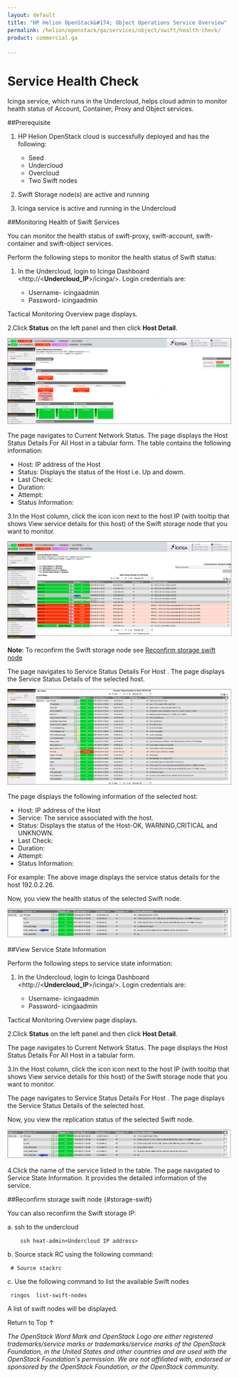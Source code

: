 ```yaml
---
layout: default
title: "HP Helion OpenStack&#174; Object Operations Service Overview"
permalink: /helion/openstack/ga/services/object/swift/health-check/
product: commercial.ga

---
```

<!--UNDER REVISION-->

<script>

function PageRefresh {
onLoad="window.refresh"
}

PageRefresh();

</script>

<!--
<p style="font-size: small;"> <a href="/helion/openstack/ga/services/object/overview/">&#9664; PREV</a> | <a href="/helion/openstack/services/overview/">&#9650; UP</a> | <a href=" /helion/openstack/ga/services/swift/deployment/"> NEXT &#9654</a> </p>-->


# Service Health Check 

Icinga service, which runs in the Undercloud, helps cloud admin to monitor health status of Account, Container, Proxy and Object services. 

##Prerequisite

1. HP Helion OpenStack cloud is successfully deployed and has the following: 

	* Seed
	* Undercloud
	* Overcloud 
	* Two Swift nodes 
2. Swift Storage node(s) are active and running
3. Icinga service is active and running in the Undercloud


##Monitoring Health of Swift Services

 You can monitor the health status of swift-proxy, swift-account, swift-container and swift-object services. 


Perform the following steps to monitor the health status of Swift status:

1. In the Undercloud, login to Icinga Dashboard <http://<**Undercloud_IP**>/icinga/>. Login credentials are:
		
	* Username- icingaadmin
	* Password- icingaadmin 

Tactical Monitoring Overview page displays.

2.Click **Status** on the left panel and then click **Host Detail**. 

<img src ="media/icinga_host-details.png/">

The page navigates to  Current Network Status. The page displays the Host Status Details For All Host in a tabular form. The table contains the following information:

* Host: IP address of the Host
* Status: Displays the status of the Host i.e. Up and dowm. 
* Last Check: 
* Duration:
* Attempt:
* Status Information: 

3.In the Host column, click the icon icon next to the host IP (with tooltip that shows View service details for this host) of the Swift storage node that you want to monitor.  

<img src ="media/swift_icinga_view-details.png"/>

**Note**: To reconfirm the Swift storage node see [Reconfirm storage swift node](#storage-swift)


The page navigates to Service Status Details For Host <Swift node IP>. The page displays the Service Status Details of the selected host. 

<img src ="media/swift_icinga_view-status-details-host.png"/>

The page displays the following information of the selected host:

* Host: IP address of the Host
* Service: The service associated with the host.
* Status: Displays the status of the Host-OK, WARNING,CRITICAL and UNKNOWN. 
* Last Check: 
* Duration:
* Attempt:
* Status Information: 

For example: The above image displays the service status details for the host 192.0.2.26.

Now, you view the health status of the selected Swift node.

<img src ="media/swift_icinga-health-status.png"/>


##View Service State Information

Perform the following steps to service state information:

1. In the Undercloud, login to Icinga Dashboard <http://<**Undercloud_IP**>/icinga/>. Login credentials are:
		
	* Username- icingaadmin
	* Password- icingaadmin 

Tactical Monitoring Overview page displays.

2.Click **Status** on the left panel and then click **Host Detail**.

The page navigates to  Current Network Status. The page displays the Host Status Details For All Host in a tabular form. 

3.In the Host column, click the icon icon next to the host IP (with tooltip that shows View service details for this host) of the Swift storage node that you want to monitor. 

The page navigates to Service Status Details For Host <Swift node IP>. The page displays the Service Status Details of the selected host. 

Now, you view the replication status of the selected Swift node.

<img src ="media/swift_icinga-replication-status.png"/>

4.Click the name of the service listed in the table. The page navigated to Service State Information. It provides the detailed information of the service.


##Reconfirm storage swift node {#storage-swift}

You can also reconfirm the Swift storage IP:

a. ssh to the undercloud 
    
		ssh heat-admin<Undercloud IP address> 

b. Source stack RC using the following command:

     # Source stackrc 

c. Use the following command to list the available Swift nodes
    
     ringos  list-swift-nodes

A list of swift nodes will be displayed.




<a href="#top" style="padding:14px 0px 14px 0px; text-decoration: none;"> Return to Top &#8593; </a>


*The OpenStack Word Mark and OpenStack Logo are either registered trademarks/service marks or trademarks/service marks of the OpenStack Foundation, in the United States and other countries and are used with the OpenStack Foundation's permission. We are not affiliated with, endorsed or sponsored by the OpenStack Foundation, or the OpenStack community.*

 




